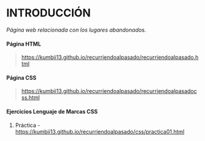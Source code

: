 # INTRODUCCIÓN

*Página web relacionada con los lugares abandonados.*

#### Página HTML
> https://kumbii13.github.io/recurriendoalpasado/recurriendoalpasado.html

#### Página CSS
> https://kumbii13.github.io/recurriendoalpasado/recurriendoalpasadocss.html

#### Ejercicios Lenguaje de Marcas CSS
1. Práctica - https://kumbii13.github.io/recurriendoalpasado/css/practica01.html

